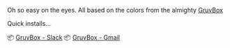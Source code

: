 Oh so easy on the eyes. All based on the colors from the almighty [GruvBox](https://github.com/morhetz/gruvbox)

Quick installs...

📦 [GruvBox - Slack](https://raw.githubusercontent.com/Xedecimal/userstyles/master/gruvbox-slack.user.css) 📦 [GruvBox - Gmail](https://raw.githubusercontent.com/Xedecimal/userstyles/master/gruvbox-slack.user.css)
